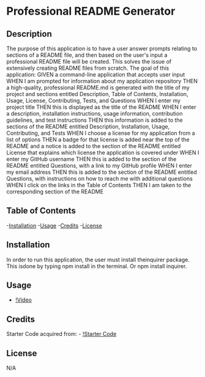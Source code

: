 # Professional README Generator

## Description
The purpose of this application is to have a user answer prompts relating to sections of a README file, and then based on the user's input a professional README file will be created. This solves the issue of  extensively  creating README files from scratch. 
The goal of this application:
GIVEN a command-line application that accepts user input
WHEN I am prompted for information about my application repository
THEN a high-quality, professional README.md is generated with the title of my project and sections entitled Description, Table of Contents, Installation, Usage, License, Contributing, Tests, and Questions
WHEN I enter my project title
THEN this is displayed as the title of the README
WHEN I enter a description, installation instructions, usage information, contribution guidelines, and test instructions
THEN this information is added to the sections of the README entitled Description, Installation, Usage, Contributing, and Tests
WHEN I choose a license for my application from a list of options
THEN a badge for that license is added near the top of the README and a notice is added to the section of the README entitled License that explains which license the application is covered under
WHEN I enter my GitHub username
THEN this is added to the section of the README entitled Questions, with a link to my GitHub profile
WHEN I enter my email address
THEN this is added to the section of the README entitled Questions, with instructions on how to reach me with additional questions
WHEN I click on the links in the Table of Contents
THEN I am taken to the corresponding section of the README

## Table of Contents
-[Installation](#Installation)
-[Usage](#Usage)
-[Credits](#Credits)
-[License](#License)

## Installation
In order to run this  application, the user must install theinquirer package. This isdone by typing npm install in the terminal. Or npm install inquirer.

## Usage
- [!Video](./Develop/utils/Untitled_%20Nov%203%2C%202022%201_09%20PM.webm)

## Credits
Starter Code acquired from: - [!Starter Code](https://github.com/coding-boot-camp/potential-enigma)

## License
N/A